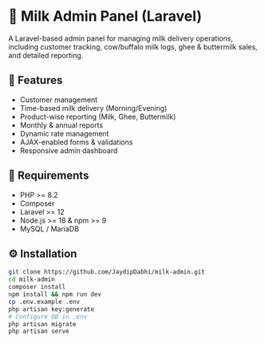 # 🥛 Milk Admin Panel (Laravel)

A Laravel-based admin panel for managing milk delivery operations, including customer tracking, cow/buffalo milk logs, ghee & buttermilk sales, and detailed reporting.

## 🚀 Features

-   Customer management
-   Time-based milk delivery (Morning/Evening)
-   Product-wise reporting (Milk, Ghee, Buttermilk)
-   Monthly & annual reports
-   Dynamic rate management
-   AJAX-enabled forms & validations
-   Responsive admin dashboard

## 🧰 Requirements

-   PHP >= 8.2
-   Composer
-   Laravel >= 12
-   Node.js >= 18 & npm >= 9
-   MySQL / MariaDB

## ⚙️ Installation

```bash
git clone https://github.com/JaydipDabhi/milk-admin.git
cd milk-admin
composer install
npm install && npm run dev
cp .env.example .env
php artisan key:generate
# Configure DB in .env
php artisan migrate
php artisan serve
```
